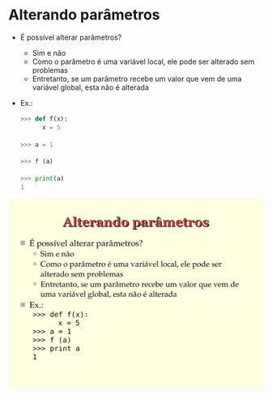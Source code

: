 # Alterando parâmetros

- É possível alterar parâmetros?
   - Sim e não
   - Como o parâmetro é uma variável local, ele pode ser alterado sem problemas
   - Entretanto, se um parâmetro recebe um valor que vem de uma variável global, esta não é alterada

- Ex.:
  
  ```python
  >>> def f(x):
        x = 5

  >>> a = 1

  >>> f (a)

  >>> print(a)
  1
  ```

![Slide 14](images/page-14.png)
